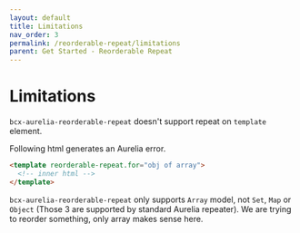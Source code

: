 ```yaml
---
layout: default
title: Limitations
nav_order: 3
permalink: /reorderable-repeat/limitations
parent: Get Started - Reorderable Repeat
---
```


# Limitations

`bcx-aurelia-reorderable-repeat` doesn't support repeat on `template` element.

Following html generates an Aurelia error.
```html
<template reorderable-repeat.for="obj of array">
  <!-- inner html -->
</template>
```

`bcx-aurelia-reorderable-repeat` only supports `Array` model, not `Set`, `Map` or `Object` (Those 3 are supported by standard Aurelia repeater). We are trying to reorder something, only array makes sense here.
